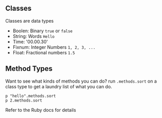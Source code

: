 ## Classes
Classes are data types
- Boolen: Binary `true` or `false`
- String: Words `Hello`
- Time: '00.00.30'
- Fixnum: Integer Numbers `1, 2, 3, ...`
- Float: Fractional numbers `1.5`

## Method Types
Want to see what kinds of methods you can do?
run `.methods.sort` on a class type to get a laundry list of what you can do.
```
p "hello".methods.sort
p 2.methods.sort
```
Refer to the Ruby docs for details
